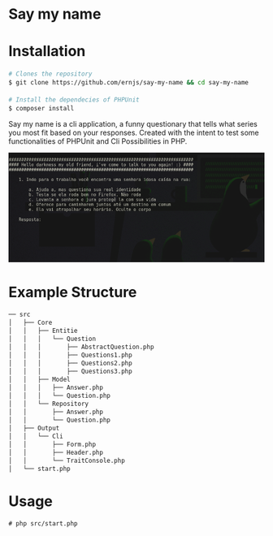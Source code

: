 # Say my name

# Installation
```sh
# Clones the repository
$ git clone https://github.com/ernjs/say-my-name && cd say-my-name

# Install the dependecies of PHPUnit
$ composer install
```

Say my name is a cli application, a funny questionary that tells what series you most fit based on your responses.
Created with the intent to test some functionalities of PHPUnit and Cli Possibilities in PHP.

![alt tag](https://raw.githubusercontent.com/ernandos/say-my-name/master/example.png)

# Example Structure
```
── src
│   ├── Core
│   │   ├── Entitie
│   │   │   └── Question
│   │   │       ├── AbstractQuestion.php
│   │   │       ├── Questions1.php
│   │   │       ├── Questions2.php
│   │   │       ├── Questions3.php
│   │   ├── Model
│   │   │   ├── Answer.php
│   │   │   └── Question.php
│   │   └── Repository
│   │       ├── Answer.php
│   │       └── Question.php
│   ├── Output
│   │   └── Cli
│   │       ├── Form.php
│   │       ├── Header.php
│   │       └── TraitConsole.php
│   └── start.php
```

# Usage
```
# php src/start.php
```
